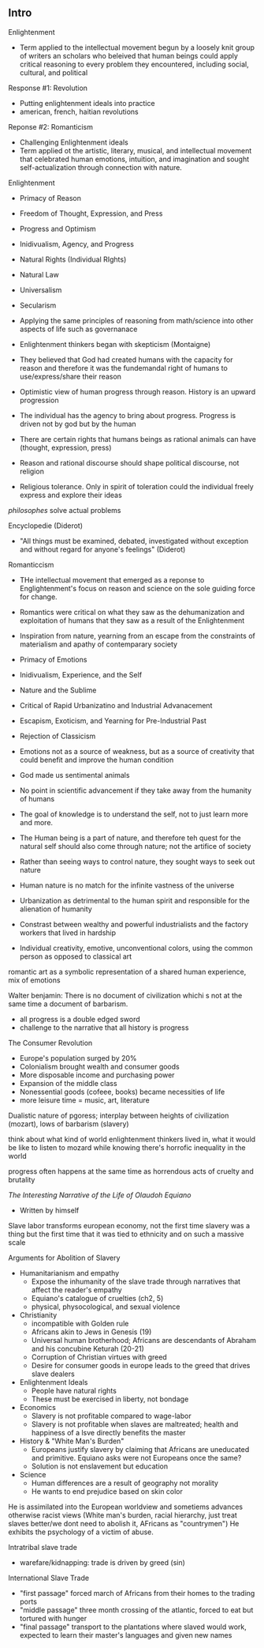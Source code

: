 ## Intro

Enlightenment  
- Term applied to the intellectual movement begun by a loosely knit group of writers an scholars who beleived that human beings could apply critical reasoning to every problem they encountered, including social, cultural, and political

Response #1: Revolution
- Putting enlightenment ideals into practice
- american, french, haitian revolutions

Reponse #2: Romanticism
- Challenging Enlightenment ideals
- Term applied ot the artistic, literary, musical, and intellectual movement that celebrated human emotions, intuition, and imagination and sought self-actualization through connection with nature.

Enlightenment
- Primacy of Reason
- Freedom of Thought, Expression, and Press
- Progress and Optimism
- Inidivualism, Agency, and Progress
- Natural Rights (Individual RIghts)
- Natural Law
- Universalism
- Secularism

- Applying the same principles of reasoning from math/science into other aspects of life such as governanace
- Enlightenment thinkers began with skepticism (Montaigne)
- They believed that God had created humans with the capacity for reason and therefore it was the fundemandal right of humans to use/express/share their reason
- Optimistic view of human progress through reason. History is an upward progression
- The individual has the agency to bring about progress. Progress is driven not by god but by the human
- There are certain rights that humans beings as rational animals can have (thought, expression, press)
- Reason and rational discourse should shape political discourse, not religion
- Religious tolerance. Only in spirit of toleration could the individual freely express and explore their ideas

*philosophes* solve actual problems

Encyclopedie (Diderot)
- "All things must be examined, debated, investigated without exception and without regard for anyone's feelings" (Diderot)

Romanticcism
- THe intellectual movement that emerged as a reponse to Englightenment's focus on reason and science on the sole guiding force for change.
- Romantics were critical on what they saw as the dehumanization and exploitation of humans that they saw as a result of the Enlightenment
- Inspiration from nature, yearning from an escape from the constraints of materialism and apathy of contemparary society

- Primacy of Emotions
- Inidivualism, Experience, and the Self
- Nature and the Sublime
- Critical of Rapid Urbanizatino and Industrial Advanacement
- Escapism, Exoticism, and Yearning for Pre-Industrial Past
- Rejection of Classicism

- Emotions not as a source of weakness, but as a source of creativity that could benefit and improve the human condition
- God made us sentimental animals
- No point in scientific advancement if they take away from the humanity of humans
- The goal of knowledge is to understand the self, not to just learn more and more.
- The Human being is a part of nature, and therefore teh quest for the natural self should also come through nature; not the artifice of society
- Rather than seeing ways to control nature, they sought ways to seek out nature
- Human nature is no match for the infinite vastness of the universe
- Urbanization as detrimental to the human spirit and responsible for the alienation of humanity
- Constrast between wealthy and powerful industrialists and the factory workers that lived in hardship
- Individual creativity, emotive, unconventional colors, using the common person as opposed to classical art

romantic art as a symbolic representation of a shared human experience, mix of emotions

Walter benjamin: There is no document of civilization whichi s not at the same time a document of barbarism.
- all progress is a double edged sword
- challenge to the narrative that all history is progress

The Consumer Revolution
- Europe's population surged by 20%
- Colonialism brought wealth and consumer goods
- More disposable income and purchasing power
- Expansion of the middle class
- Nonessential goods (cofeee, books) became necessities of life
- more leisure time = music, art, literature

Dualistic nature of pgoress; interplay between heights of civilization (mozart), lows of barbarism (slavery)

think about what kind of world enlightenment thinkers lived in, what it would be like to listen to mozard while knowing there's horrofic inequality in the world

progress often happens at the same time as horrendous acts of cruelty and brutality

*The Interesting Narrative of the Life of Olaudoh Equiano*
- Written by himself

Slave labor transforms european economy, not the first time slavery was a thing but the first time that it was tied to ethnicity and on such a massive scale

Arguments for Abolition of Slavery
- Humanitarianism and empathy
    - Expose the inhumanity of the slave trade through narratives that affect the reader's empathy
    - Equiano's catalogue of cruelties (ch2, 5)
    - physical, physocological, and sexual violence
- Christianity
    - incompatible with Golden rule
    - Africans akin to Jews in Genesis (19)
    - Universal human brotherhood; Africans are descendants of Abraham and his concubine Keturah (20-21)
    - Corruption of Christian virtues with greed
    - Desire for consumer goods in europe leads to the greed that drives slave dealers
- Enlightenment Ideals
    - People have natural rights
    - These must be exercised in liberty, not bondage
- Economics
    - Slavery is not profitable compared to wage-labor
    - Slavery is not profitable when slaves are maltreated; health and happiness of a lsve directly benefits the master
- History & "White Man's Burden"
    - Europeans justify slavery by claiming that Africans are uneducated and primitive. Equiano asks were not Europeans once the same?
    - Solution is not enslavement but education
- Science
    - Human differences are a result of geography not morality
    - He wants to end prejudice based on skin color

He is assimilated into the European worldview and sometiems advances otherwise racist views (White man's burden, racial hierarchy, just treat slaves better/we dont need to abolish it, AFricans as "countrymen") 
He exhibits the psychology of a victim of abuse.

Intratribal slave trade
- warefare/kidnapping: trade is driven by greed (sin)

International Slave Trade
- "first passage" forced march of Africans from their homes to the trading ports
- "middle passage" three month crossing of the atlantic, forced to eat but tortured with hunger
- "final passage" transport to the plantations where slaved would work, expected to learn their master's languages and given new names
